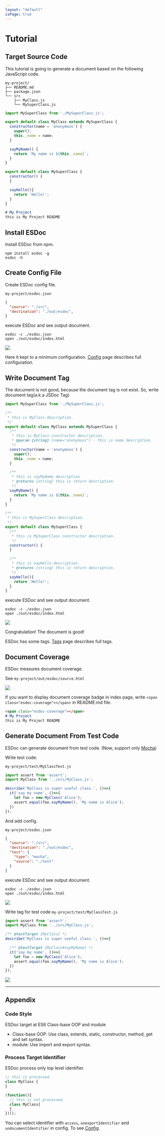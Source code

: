```yaml
---
layout: "default"
isPage: true
---
```


# Tutorial




## Target Source Code
This tutorial is going to generate a document based on the following JavaScript code.

```
my-project/
├── README.md
├── package.json
└── src
    ├── MyClass.js
    └── MySuperClass.js
```

```javascript
import MySuperClass from './MySuperClass.js';

export default class MyClass extends MySuperClass {
  constructor(name = 'anonymous') {
    super();
    this._name = name;
  }

  sayMyName() {
    return `My name is ${this._name}`;
  }
}
```

```javascript
export default class MySuperClass {
  constructor() {
  }

  sayHello(){
    return 'Hello!';
  }
}
```

```markdown
# My Project
this is My Project README
```



## Install ESDoc
Install ESDoc from npm.

```
npm install esdoc -g
esdoc -h
```



## Create Config File
Create ESDoc config file.

``my-project/esdoc.json``
```json
{
  "source": "./src",
  "destination": "./out/esdoc",
}
```

execute ESDoc and see output document.
```
esdoc -c ./esdoc.json
open ./out/esdoc/index.html
```

![](./image/tutorial1.png)

Here it kept to a minimum configuration.
[Config](./config.html) page describes full configuration.




## Write Document Tag
The document is not good, because the document tag is not exist.
So, write document tag(a.k.a JSDoc Tag)

```javascript
import MySuperClass from './MySuperClass.js';

/**
 * this is MyClass description.
 */
export default class MyClass extends MySuperClass {
  /**
   * this is MyClass constructor description.
   * @param {string} [name="anonymous"] - this is name description.
   */
  constructor(name = 'anonymous') {
    super();
    this._name = name;
  }

  /**
   * this is sayMyName description
   * @returns {string} this is return description.
   */
  sayMyName() {
    return `My name is ${this._name}`;
  }
}
```

```javascript
/**
 * this is MySuperClass description.
 */
export default class MySuperClass {
  /**
   * this is MySuperClass constructor description.
   */
  constructor() {
  }

  /**
   * this is sayHello description.
   * @returns {string} this is return description.
   */
  sayHello(){
    return 'Hello!';
  }
}
```

execute ESDoc and see output document.
```
esdoc -c ./esdoc.json
open ./out/esdoc/index.html
```

![](./image/tutorial2.png)

Congratulation! The document is good!

ESDoc has some tags. [Tags](./tags.html) page describes full tags.




## Document Coverage
ESDoc measures document coverage.

See ``my-project/out/esdoc/source.html``

![](./image/tutorial-coverage1.png)

If you want to display document coverage badge in index page, write ``<span class="esdoc-coverage"></span>`` in README.md file.
```markdown
<span class="esdoc-coverage"></span>
# My Project
this is My Project README
```


## Generate Document From Test Code
ESDoc can generate document from test code.
(Now, support only [Mocha](http://mochajs.org/))

Write test code.

``my-project/test/MyClassTest.js``

```javascript
import assert from 'assert';
import MyClass from '../src/MyClass.js';

describe('MyClass is super useful class.', ()=>{
  it('say my name', ()=>{
    let foo = new MyClass('Alice');
    assert.equal(foo.sayMyName(), 'My name is Alice');
  })
});
```

And add config.

``my-project/esdoc.json``

```json
{
  "source": "./src",
  "destination": "./out/esdoc",
  "test": {
    "type": "mocha",
    "source": "./test"
  }
}
```

execute ESDoc and see output document.

```
esdoc -c ./esdoc.json
open ./out/esdoc/index.html
```

![](../image/tutorial/generate-from-test1.png)

Write tag for test code
``my-project/test/MyClassTest.js``

```javascript
import assert from 'assert';
import MyClass from '../src/MyClass.js';

/** @testTarget {MyClass} */
describe('MyClass is super useful class.', ()=>{

  /** @testTarget {MyClass#sayMyName} */
  it('say my name', ()=>{
    let foo = new MyClass('Alice');
    assert.equal(foo.sayMyName(), 'My name is Alice');
  })
});
```

![](../image/tutorial/generate-from-test2.png)

----

## Appendix

### Code Style
ESDoc target at ES6 Class-base OOP and module
- Class-base OOP: Use class, extends, static, constructor, method, get and set syntax.
- module: Use import and export syntax.

### Process Target Identifier
ESDoc process only top level identifier.

```javascript
// this is processed.
class MyClass {
}

(function(){
  // this is not processed.
  class MyClass{
  }
})();
```

You can select identifier with ``access``, ``unexportIdentifier`` and ``undocumentIdentifier`` in config.
To see [Config](./config.html).
